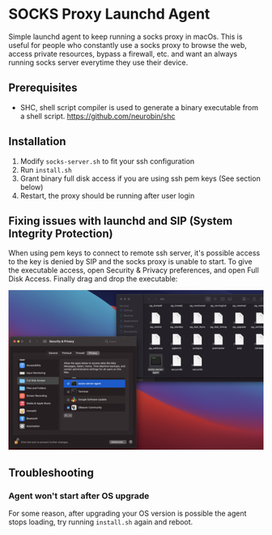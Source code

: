 # SOCKS Proxy Launchd Agent

Simple launchd agent to keep running a socks proxy in macOs. This is useful for people who constantly use a socks proxy to browse the web, access private resources, bypass a firewall, etc. and want an always running socks server everytime they use their device.


## Prerequisites

- SHC, shell script compiler is used to generate a binary executable from a shell script. https://github.com/neurobin/shc

## Installation

1. Modify `socks-server.sh` to fit your ssh configuration
2. Run `install.sh`
3. Grant binary full disk access if you are using ssh pem keys (See section below)
4. Restart, the proxy should be running after user login

## Fixing issues with launchd and SIP (System Integrity Protection)

When using pem keys to connect to remote ssh server, it's possible access to the key is denied by SIP and the socks proxy is unable to start. To give the executable access, open Security & Privacy preferences, and open Full Disk Access. Finally drag and drop the executable:

![SIP - Full disk access](docs/socks-sip.png)

## Troubleshooting

### Agent won't start after OS upgrade
For some reason, after upgrading your OS version is possible the agent stops loading, try running `install.sh` again and reboot.
